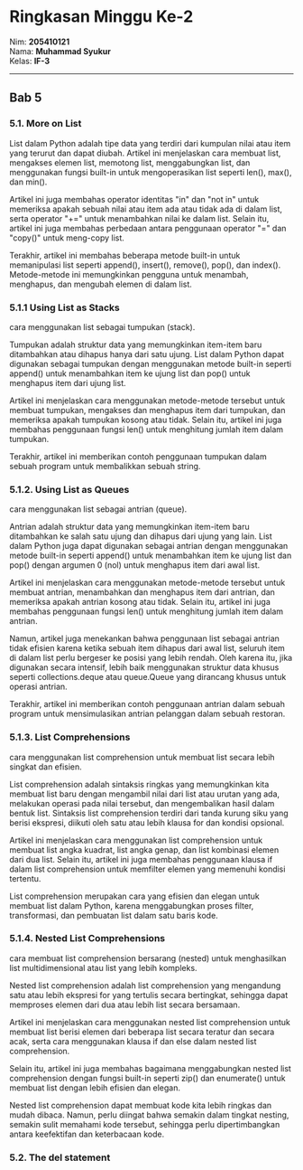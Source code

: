 # Ringkasan Minggu Ke-2
Nim: **205410121**<br>
Nama: **Muhammad Syukur**<br>
Kelas: **IF-3**
___
## Bab 5

### 5.1. More on List
List dalam Python adalah tipe data yang terdiri dari kumpulan nilai atau item yang terurut dan dapat diubah. Artikel ini menjelaskan cara membuat list, mengakses elemen list, memotong list, menggabungkan list, dan menggunakan fungsi built-in untuk mengoperasikan list seperti len(), max(), dan min().

Artikel ini juga membahas operator identitas "in" dan "not in" untuk memeriksa apakah sebuah nilai atau item ada atau tidak ada di dalam list, serta operator "+=" untuk menambahkan nilai ke dalam list. Selain itu, artikel ini juga membahas perbedaan antara penggunaan operator "=" dan "copy()" untuk meng-copy list.

Terakhir, artikel ini membahas beberapa metode built-in untuk memanipulasi list seperti append(), insert(), remove(), pop(), dan index(). Metode-metode ini memungkinkan pengguna untuk menambah, menghapus, dan mengubah elemen di dalam list.

### 5.1.1 Using List as Stacks
cara menggunakan list sebagai tumpukan (stack).

Tumpukan adalah struktur data yang memungkinkan item-item baru ditambahkan atau dihapus hanya dari satu ujung. List dalam Python dapat digunakan sebagai tumpukan dengan menggunakan metode built-in seperti append() untuk menambahkan item ke ujung list dan pop() untuk menghapus item dari ujung list.

Artikel ini menjelaskan cara menggunakan metode-metode tersebut untuk membuat tumpukan, mengakses dan menghapus item dari tumpukan, dan memeriksa apakah tumpukan kosong atau tidak. Selain itu, artikel ini juga membahas penggunaan fungsi len() untuk menghitung jumlah item dalam tumpukan.

Terakhir, artikel ini memberikan contoh penggunaan tumpukan dalam sebuah program untuk membalikkan sebuah string. 

### 5.1.2. Using List as Queues
cara menggunakan list sebagai antrian (queue).

Antrian adalah struktur data yang memungkinkan item-item baru ditambahkan ke salah satu ujung dan dihapus dari ujung yang lain. List dalam Python juga dapat digunakan sebagai antrian dengan menggunakan metode built-in seperti append() untuk menambahkan item ke ujung list dan pop() dengan argumen 0 (nol) untuk menghapus item dari awal list.

Artikel ini menjelaskan cara menggunakan metode-metode tersebut untuk membuat antrian, menambahkan dan menghapus item dari antrian, dan memeriksa apakah antrian kosong atau tidak. Selain itu, artikel ini juga membahas penggunaan fungsi len() untuk menghitung jumlah item dalam antrian.

Namun, artikel juga menekankan bahwa penggunaan list sebagai antrian tidak efisien karena ketika sebuah item dihapus dari awal list, seluruh item di dalam list perlu bergeser ke posisi yang lebih rendah. Oleh karena itu, jika digunakan secara intensif, lebih baik menggunakan struktur data khusus seperti collections.deque atau queue.Queue yang dirancang khusus untuk operasi antrian.

Terakhir, artikel ini memberikan contoh penggunaan antrian dalam sebuah program untuk mensimulasikan antrian pelanggan dalam sebuah restoran.

### 5.1.3. List Comprehensions
cara menggunakan list comprehension untuk membuat list secara lebih singkat dan efisien.

List comprehension adalah sintaksis ringkas yang memungkinkan kita membuat list baru dengan mengambil nilai dari list atau urutan yang ada, melakukan operasi pada nilai tersebut, dan mengembalikan hasil dalam bentuk list. Sintaksis list comprehension terdiri dari tanda kurung siku yang berisi ekspresi, diikuti oleh satu atau lebih klausa for dan kondisi opsional.

Artikel ini menjelaskan cara menggunakan list comprehension untuk membuat list angka kuadrat, list angka genap, dan list kombinasi elemen dari dua list. Selain itu, artikel ini juga membahas penggunaan klausa if dalam list comprehension untuk memfilter elemen yang memenuhi kondisi tertentu.

List comprehension merupakan cara yang efisien dan elegan untuk membuat list dalam Python, karena menggabungkan proses filter, transformasi, dan pembuatan list dalam satu baris kode.

### 5.1.4. Nested List Comprehensions
cara membuat list comprehension bersarang (nested) untuk menghasilkan list multidimensional atau list yang lebih kompleks.

Nested list comprehension adalah list comprehension yang mengandung satu atau lebih ekspresi for yang tertulis secara bertingkat, sehingga dapat memproses elemen dari dua atau lebih list secara bersamaan.

Artikel ini menjelaskan cara menggunakan nested list comprehension untuk membuat list berisi elemen dari beberapa list secara teratur dan secara acak, serta cara menggunakan klausa if dan else dalam nested list comprehension.

Selain itu, artikel ini juga membahas bagaimana menggabungkan nested list comprehension dengan fungsi built-in seperti zip() dan enumerate() untuk membuat list dengan lebih efisien dan elegan.

Nested list comprehension dapat membuat kode kita lebih ringkas dan mudah dibaca. Namun, perlu diingat bahwa semakin dalam tingkat nesting, semakin sulit memahami kode tersebut, sehingga perlu dipertimbangkan antara keefektifan dan keterbacaan kode.

### 5.2. The del statement
